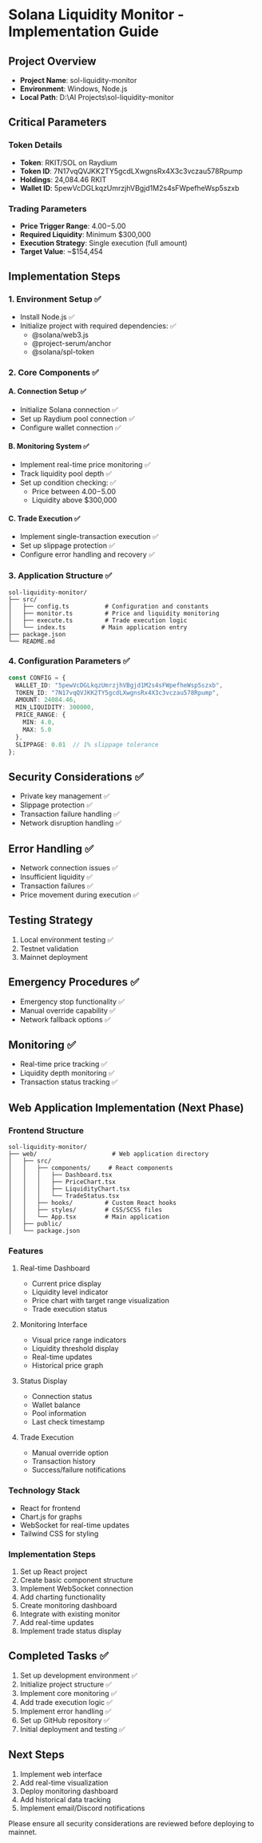 # Solana Liquidity Monitor - Implementation Guide

## Project Overview
- **Project Name**: sol-liquidity-monitor
- **Environment**: Windows, Node.js
- **Local Path**: D:\AI Projects\sol-liquidity-monitor

## Critical Parameters

### Token Details
- **Token**: RKIT/SOL on Raydium
- **Token ID**: 7N17vqQVJKK2TY5gcdLXwgnsRx4X3c3vczau578Rpump
- **Holdings**: 24,084.46 RKIT
- **Wallet ID**: 5pewVcDGLkqzUmrzjhVBgjd1M2s4sFWpefheWsp5szxb

### Trading Parameters
- **Price Trigger Range**: $4.00-$5.00
- **Required Liquidity**: Minimum $300,000
- **Execution Strategy**: Single execution (full amount)
- **Target Value**: ~$154,454

## Implementation Steps

### 1. Environment Setup ✅
- Install Node.js ✅
- Initialize project with required dependencies: ✅
  - @solana/web3.js
  - @project-serum/anchor
  - @solana/spl-token

### 2. Core Components ✅

#### A. Connection Setup ✅
- Initialize Solana connection ✅
- Set up Raydium pool connection ✅
- Configure wallet connection ✅

#### B. Monitoring System ✅
- Implement real-time price monitoring ✅
- Track liquidity pool depth ✅
- Set up condition checking: ✅
  - Price between $4.00-$5.00
  - Liquidity above $300,000

#### C. Trade Execution ✅
- Implement single-transaction execution ✅
- Set up slippage protection ✅
- Configure error handling and recovery ✅

### 3. Application Structure ✅
```
sol-liquidity-monitor/
├── src/
│   ├── config.ts          # Configuration and constants
│   ├── monitor.ts         # Price and liquidity monitoring
│   ├── execute.ts         # Trade execution logic
│   └── index.ts          # Main application entry
├── package.json
└── README.md
```

### 4. Configuration Parameters ✅
```typescript
const CONFIG = {
  WALLET_ID: "5pewVcDGLkqzUmrzjhVBgjd1M2s4sFWpefheWsp5szxb",
  TOKEN_ID: "7N17vqQVJKK2TY5gcdLXwgnsRx4X3c3vczau578Rpump",
  AMOUNT: 24084.46,
  MIN_LIQUIDITY: 300000,
  PRICE_RANGE: {
    MIN: 4.0,
    MAX: 5.0
  },
  SLIPPAGE: 0.01  // 1% slippage tolerance
};
```

## Security Considerations ✅
- Private key management ✅
- Slippage protection ✅
- Transaction failure handling ✅
- Network disruption handling ✅

## Error Handling ✅
- Network connection issues ✅
- Insufficient liquidity ✅
- Transaction failures ✅
- Price movement during execution ✅

## Testing Strategy
1. Local environment testing ✅
2. Testnet validation
3. Mainnet deployment

## Emergency Procedures ✅
- Emergency stop functionality ✅
- Manual override capability ✅
- Network fallback options ✅

## Monitoring ✅
- Real-time price tracking ✅
- Liquidity depth monitoring ✅
- Transaction status tracking ✅

## Web Application Implementation (Next Phase)

### Frontend Structure
```
sol-liquidity-monitor/
├── web/                     # Web application directory
│   ├── src/
│   │   ├── components/     # React components
│   │   │   ├── Dashboard.tsx
│   │   │   ├── PriceChart.tsx
│   │   │   ├── LiquidityChart.tsx
│   │   │   └── TradeStatus.tsx
│   │   ├── hooks/         # Custom React hooks
│   │   ├── styles/        # CSS/SCSS files
│   │   └── App.tsx        # Main application
│   ├── public/
│   └── package.json
```

### Features
1. Real-time Dashboard
   - Current price display
   - Liquidity level indicator
   - Price chart with target range visualization
   - Trade execution status

2. Monitoring Interface
   - Visual price range indicators
   - Liquidity threshold display
   - Real-time updates
   - Historical price graph

3. Status Display
   - Connection status
   - Wallet balance
   - Pool information
   - Last check timestamp

4. Trade Execution
   - Manual override option
   - Transaction history
   - Success/failure notifications

### Technology Stack
- React for frontend
- Chart.js for graphs
- WebSocket for real-time updates
- Tailwind CSS for styling

### Implementation Steps
1. Set up React project
2. Create basic component structure
3. Implement WebSocket connection
4. Add charting functionality
5. Create monitoring dashboard
6. Integrate with existing monitor
7. Add real-time updates
8. Implement trade status display

## Completed Tasks ✅
1. Set up development environment ✅
2. Initialize project structure ✅
3. Implement core monitoring ✅
4. Add trade execution logic ✅
5. Implement error handling ✅
6. Set up GitHub repository ✅
7. Initial deployment and testing ✅

## Next Steps
1. Implement web interface
2. Add real-time visualization
3. Deploy monitoring dashboard
4. Add historical data tracking
5. Implement email/Discord notifications

Please ensure all security considerations are reviewed before deploying to mainnet.
